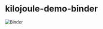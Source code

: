 # kilojoule-demo-binder


[![Binder](https://mybinder.org/badge_logo.svg)](https://mybinder.org/v2/gh/johnfmaddox/kilejoule-demo-binder/HEAD)
